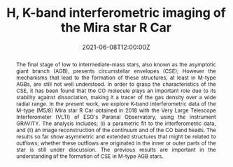 ---
title: H, K-band interferometric imaging of the Mira star R Car

event: IAA-CSIC Colloquium
event_url: ''

location: Online
address:
  street: ''
  city: ''
  region: ''
  postcode: ''
  country: España

summary: Presentation given as part of the IAA-CSIC Colloquium
abstract: <div align="justify"> The final stage of low to intermediate-mass stars, also known as the asymptotic giant branch (AGB), presents circumstellar envelopes (CSE); However the mechanisms that lead to the formation of these structures, at least in M-type AGBs, are still not well understood. In order to grasp the characteristics of the CSE, it has been found that the CO molecule plays an important role due to its stability against dissociation, making it a tracer of the gas density over a wide radial range. In the present work, we explore K-band interferometric data of the M-type (M5/8) Mira star R Car obtained in 2018 with the Very Large Telescope Interferometer (VLTI) of ESO's Paranal Observatory, using the instrument GRAVITY. The analysis includes; (i) a parametric fit to the interferometric data, and (ii) an image reconstruction of the continuum and of the CO band heads. The results so far show asymmetric and extended structures that might be related to outflows; whether these outflows are originated in the inner or outer parts of the star is still under discussion. The previous results are important in the understanding of the formation of CSE in M-type AGB stars. </div>

# Talk start and end times.
#   End time can optionally be hidden by prefixing the line with `#`.
date: '2021-06-08T12:00:00Z'
date_end: '2021-06-08T13:00:00Z'
all_day: false

# Schedule page publish date (NOT talk date).
publishDate: '2021-06-08T00:00:00Z'

authors:
  - admin

tags: []

# Is this a featured talk? (true/false)
featured: false

image:
  caption: ''
  focal_point: Right

#links:
#  - icon: twitter
#    icon_pack: fab
#    name: Follow
#    url: https://twitter.com/georgecushen
url_code: ''
url_pdf: ''
url_slides: 'https://docs.google.com/presentation/d/e/2PACX-1vT6u_dNAFQf6dr8Y0uiJF0979eRcOI3kaduNw8syBnMDx_ZauSG0hk4BgEvOn8dnQ/pub?start=false&loop=false&delayms=3000'
url_video: 'https://www.youtube.com/watch?v=VCJasNSoK44'

# Markdown Slides (optional).
#   Associate this talk with Markdown slides.
#   Simply enter your slide deck's filename without extension.
#   E.g. `slides = "example-slides"` references `content/slides/example-slides.md`.
#   Otherwise, set `slides = ""`.
slides: ""

# Projects (optional).
#   Associate this post with one or more of your projects.
#   Simply enter your project's folder or file name without extension.
#   E.g. `projects = ["internal-project"]` references `content/project/deep-learning/index.md`.
#   Otherwise, set `projects = []`.
projects:
  - projects=["RCar_GRAVITY"]
---